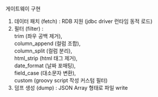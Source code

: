 게이트웨이 구현

1. 데이터 패치 (fetch) : RDB 지원 (jdbc driver 런타임 동적 로드)
2. 필터 (filter) :<br/>
   trim (좌우 공백 제거),<br/>
   column_append (컬럼 조합),<br/>
   column_split (컬럼 분리),<br/>
   html_strip (html 태그 제거),<br/>
   date_format (날짜 포매팅),<br/>
   field_case (대소문자 변환),<br/>
   custom (groovy script 작성 커스텀 필터)
3. 덤프 생성 (dump) : JSON Array 형태로 파일 write





